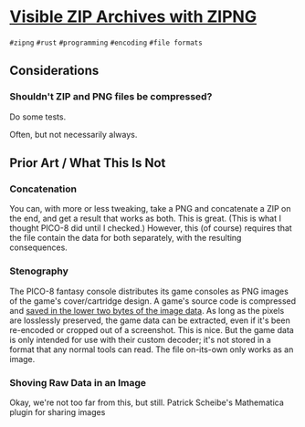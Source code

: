 # [Visible ZIP Archives with ZIPNG][422222]

`#zipng` `#rust` `#programming` `#encoding` `#file formats`

[422222]: https://cohost.org/jeb/post/422222-zipng

## Considerations

### Shouldn't ZIP and PNG files be compressed?

Do some tests.

Often, but not necessarily always.

## Prior Art / What This Is Not

### Concatenation

You can, with more or less tweaking, take a PNG and concatenate a ZIP on the
end, and get a result that works as both. This is great. (This is what I thought
PICO-8 did until I checked.) However, this (of course) requires that the file
contain the data for both separately, with the resulting consequences.

### Stenography

The PICO-8 fantasy console distributes its game consoles as PNG images of the
game's cover/cartridge design. A game's source code is compressed and
[saved in the lower two bytes of the image data][PICO-8-DECODE]. As long as the
pixels are losslessly preserved, the game data can be extracted, even if it's
been re-encoded or cropped out of a screenshot. This is nice. But the game data
is only intended for use with their custom decoder; it's not stored in a format
that any normal tools can read. The file on-its-own only works as an image.

### Shoving Raw Data in an Image

Okay, we're not too far from this, but still. Patrick Scheibe's Mathematica
plugin for sharing images

[ZIPNG-DOCS]: https://docs.rs/zipng
[ZIPNG-CODE]: https://github.com/jeremyBanks/zipng
[SE-ALPHA]: https://github.com/halirutan/Mathematica-SE-Tools/blob/master/README.md#uploading-code-cells-and-notebooks
[PICO-8-DECODE]: https://github.com/dansanderson/picotool/blob/d8c51e58416f8010dc8c0fba3df5f0424b5bb852/pico8/game/formatter/p8png.py
